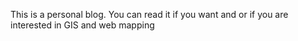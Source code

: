 This is a personal blog. You can read it if you want and or if you are interested in GIS and web mapping